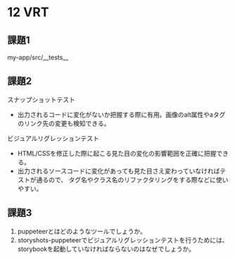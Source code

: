 # 12 VRT

## 課題1 
my-app/src/\_\_tests\_\_

## 課題2
スナップショットテスト  
- 出力されるコードに変化がないか把握する際に有用。画像のalt属性やaタグのリンク先の変更も検知できる。

ビジュアルリグレッションテスト  
- HTML/CSSを修正した際に起こる見た目の変化の影響範囲を正確に把握できる。
- 出力されるソースコードに変化があっても見た目さえ変わっていなければテストが通るので、
タグ名やクラス名のリファクタリングをする際などに使いやすい。

## 課題3
1. puppeteerとはどのようなツールでしょうか。
2. storyshots-puppeteerでビジュアルリグレッションテストを行うためには、storybookを起動していなければならないのはなぜでしょうか。